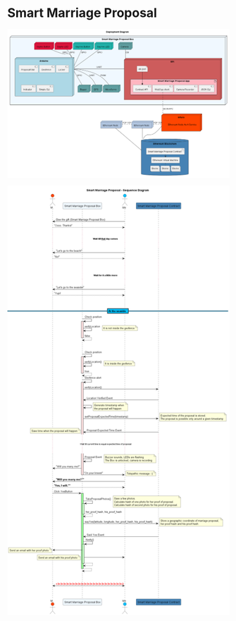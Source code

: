# Smart Marriage Proposal

![Deployment diagram](doc/deployment_diagram.png)

![Sequence diagram](doc/sequence_diagram.png)